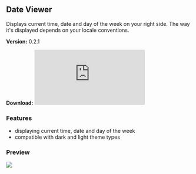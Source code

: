 ## Date Viewer
Displays current time, date and day of the week on your right side. The way it's displayed depends on your locale conventions.

**Version:** 0.2.1

**Download:** ![Source](https://github.com/hammy255/BDStuff/blob/master/Plugins/dateViewer/dateViewer.plugin.js)

### Features
* displaying current time, date and day of the week
* compatible with dark and light theme types

### Preview
![](https://i.imgur.com/2G3joqr.png)
